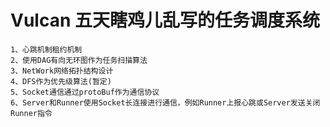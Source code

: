 # Vulcan 五天瞎鸡儿乱写的任务调度系统  
    1、心跳机制租约机制  
    2、使用DAG有向无环图作为任务扫描算法  
    3、NetWork网络拓扑结构设计  
    4、DFS作为优先级算法(暂定)  
    5、Socket通信通过protoBuf作为通信协议   
    6、Server和Runner使用Socket长连接进行通信，例如Runner上报心跳或Server发送关闭Runner指令  